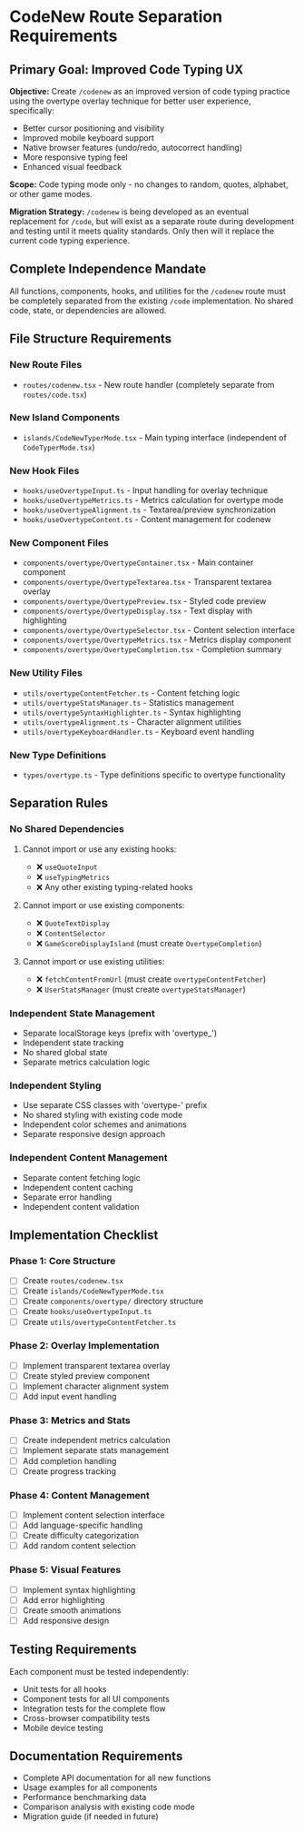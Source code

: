 # CodeNew Route Separation Requirements

## Primary Goal: Improved Code Typing UX

**Objective:** Create `/codenew` as an improved version of code typing practice
using the overtype overlay technique for better user experience, specifically:

- Better cursor positioning and visibility
- Improved mobile keyboard support
- Native browser features (undo/redo, autocorrect handling)
- More responsive typing feel
- Enhanced visual feedback

**Scope:** Code typing mode only - no changes to random, quotes, alphabet, or
other game modes.

**Migration Strategy:** `/codenew` is being developed as an eventual replacement
for `/code`, but will exist as a separate route during development and testing
until it meets quality standards. Only then will it replace the current code
typing experience.

## Complete Independence Mandate

All functions, components, hooks, and utilities for the `/codenew` route must be
completely separated from the existing `/code` implementation. No shared code,
state, or dependencies are allowed.

## File Structure Requirements

### New Route Files

- `routes/codenew.tsx` - New route handler (completely separate from
  `routes/code.tsx`)

### New Island Components

- `islands/CodeNewTyperMode.tsx` - Main typing interface (independent of
  `CodeTyperMode.tsx`)

### New Hook Files

- `hooks/useOvertypeInput.ts` - Input handling for overlay technique
- `hooks/useOvertypeMetrics.ts` - Metrics calculation for overtype mode
- `hooks/useOvertypeAlignment.ts` - Textarea/preview synchronization
- `hooks/useOvertypeContent.ts` - Content management for codenew

### New Component Files

- `components/overtype/OvertypeContainer.tsx` - Main container component
- `components/overtype/OvertypeTextarea.tsx` - Transparent textarea overlay
- `components/overtype/OvertypePreview.tsx` - Styled code preview
- `components/overtype/OvertypeDisplay.tsx` - Text display with highlighting
- `components/overtype/OvertypeSelector.tsx` - Content selection interface
- `components/overtype/OvertypeMetrics.tsx` - Metrics display component
- `components/overtype/OvertypeCompletion.tsx` - Completion summary

### New Utility Files

- `utils/overtypeContentFetcher.ts` - Content fetching logic
- `utils/overtypeStatsManager.ts` - Statistics management
- `utils/overtypeSyntaxHighlighter.ts` - Syntax highlighting
- `utils/overtypeAlignment.ts` - Character alignment utilities
- `utils/overtypeKeyboardHandler.ts` - Keyboard event handling

### New Type Definitions

- `types/overtype.ts` - Type definitions specific to overtype functionality

## Separation Rules

### No Shared Dependencies

1. Cannot import or use any existing hooks:
   - ❌ `useQuoteInput`
   - ❌ `useTypingMetrics`
   - ❌ Any other existing typing-related hooks

2. Cannot import or use existing components:
   - ❌ `QuoteTextDisplay`
   - ❌ `ContentSelector`
   - ❌ `GameScoreDisplayIsland` (must create `OvertypeCompletion`)

3. Cannot import or use existing utilities:
   - ❌ `fetchContentFromUrl` (must create `overtypeContentFetcher`)
   - ❌ `UserStatsManager` (must create `overtypeStatsManager`)

### Independent State Management

- Separate localStorage keys (prefix with 'overtype_')
- Independent state tracking
- No shared global state
- Separate metrics calculation logic

### Independent Styling

- Use separate CSS classes with 'overtype-' prefix
- No shared styling with existing code mode
- Independent color schemes and animations
- Separate responsive design approach

### Independent Content Management

- Separate content fetching logic
- Independent content caching
- Separate error handling
- Independent content validation

## Implementation Checklist

### Phase 1: Core Structure

- [ ] Create `routes/codenew.tsx`
- [ ] Create `islands/CodeNewTyperMode.tsx`
- [ ] Create `components/overtype/` directory structure
- [ ] Create `hooks/useOvertypeInput.ts`
- [ ] Create `utils/overtypeContentFetcher.ts`

### Phase 2: Overlay Implementation

- [ ] Implement transparent textarea overlay
- [ ] Create styled preview component
- [ ] Implement character alignment system
- [ ] Add input event handling

### Phase 3: Metrics and Stats

- [ ] Create independent metrics calculation
- [ ] Implement separate stats management
- [ ] Add completion handling
- [ ] Create progress tracking

### Phase 4: Content Management

- [ ] Implement content selection interface
- [ ] Add language-specific handling
- [ ] Create difficulty categorization
- [ ] Add random content selection

### Phase 5: Visual Features

- [ ] Implement syntax highlighting
- [ ] Add error highlighting
- [ ] Create smooth animations
- [ ] Add responsive design

## Testing Requirements

Each component must be tested independently:

- Unit tests for all hooks
- Component tests for all UI components
- Integration tests for the complete flow
- Cross-browser compatibility tests
- Mobile device testing

## Documentation Requirements

- Complete API documentation for all new functions
- Usage examples for all components
- Performance benchmarking data
- Comparison analysis with existing code mode
- Migration guide (if needed in future)
